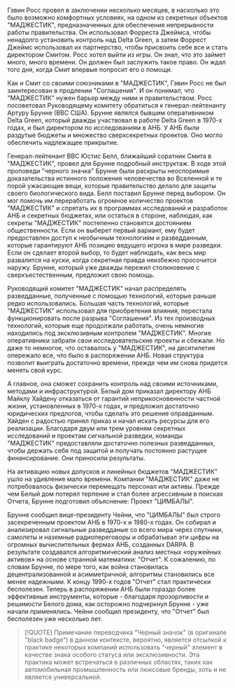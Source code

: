 Гэвин Росс провел в заключении несколько месяцев, в насколько это было возможно комфортных условиях, на одном из секретных объектов "МАДЖЕСТИК", предназначенных для обеспечения непрерывности работы правительства. Он использовал Форреста Джеймса, чтобы ненадолго установить контроль над Delta Green, а затем Форрест Джеймс использовал их партнерство, чтобы присвоить себе все и стать директором Смитом. Росс хотел выйти из игры. Он знал, что это займет много, много времени. Он должен был заслужить такое право. Он ждал того дня, когда Смит впервые попросит его о помощи.

Как и Смит со своими союзниками в "МАДЖЕСТИК", Гэвин Росс не был заинтересован в продлении "Соглашения". И он понимал, что "МАДЖЕСТИК" нужен барьер между ними и правительством. Росс посоветовал Руководящему комитету обратиться к генерал-лейтенанту Артуру Брунне (ВВС США). Брунне являлся бывшим оперативником Delta Green, который дважды участвовал в работе Delta Green в 1970-х годах, и был директором по исследованиям в АНБ. У АНБ были раздутые бюджеты и множество сверхсекретных проектов. Оно могло обеспечить надлежащее прикрытие.

Генерал-лейтенант ВВС Юстис Белл, ближайший соратник Смита в "МАДЖЕСТИК", провел для Брунне подробный инструктаж. В ходе этой проповеди "черного значка" Брунне были раскрыты неоспоримые доказательства истинного положения человечества во Вселенной и те порой ужасающие вещи, которые правительство делало для защиты своего биологического вида. Белл поставил Брунне перед выбором. Он мог помочь им переработать огромное количество проектов "МАДЖЕСТИК" и спрятать их в программах исследований и разработок АНБ и секретных бюджетах, или остаться в стороне, наблюдая, как секреты "МАДЖЕСТИК" постепенно становятся достоянием общественности. Если он выберет первый вариант, ему будет предоставлен доступ к необычным технологиям и разведданным, которые гарантируют АНБ позицию ведущего игрока в мире разведки. Если он сделает второй выбор, то будет наблюдать, как весь мир развалится на куски, когда секретная правда неизбежно просочится наружу. Брунне, который уже дважды пережил столкновение с сверхъестественным, предложил свою помощь.

Руководящий комитет "МАДЖЕСТИК" начал распределять разведданные, полученные с помощью технологий, которые раньше редко использовались. Большая часть технологий, которые "МАДЖЕСТИК" использовал для приобретения влияния, перестала функционировать после разрыва "Соглашения". Из тех производных технологий, которые еще продолжали работать, очень немногие находились под эксклюзивным контролем "МАДЖЕСТИК". Многие оперативники забрали свои исследовательские проекты и сбежали. Но даже то немногое, что оставалось у "МАДЖЕСТИК", на десятилетия опережало все, что было в распоряжении АНБ. Новая структура позволит выиграть достаточно времени, прежде чем им снова придется менять свой курс.

А главное, она сможет сохранить контроль над своими источниками, методами и инфраструктурой. Белый дом приказал директору АНБ Майклу Хайдену отказаться от гарантий неприкосновенности частной жизни, установленных в 1970-х годах, и предложил достаточно юридических предлогов, чтобы сделать это решение оправданным. Хайден с радостью принял приказ и начал искать ресурсы для его реализации. Благодаря двум или трем уровням секретных исследований и проектам сигнальной разведки, команды "МАДЖЕСТИК" предоставляли достаточно полезных разведданных, чтобы держать себя под защитой и получать постоянно растущее финансирование. Они приносили результаты.

На активацию новых допусков и линейных бюджетов "МАДЖЕСТИК" ушло на удивление мало времени. Компании "МАДЖЕСТИК" даже не потребовалось физически перемещать персонал или активы. Прежде чем Белый дом потерял терпение и стал более агрессивным в поисках Отчета, Брунне подготовил объяснение: Проект "ЦИМБАЛЫ".

Брунне сообщил вице-президенту Чейни, что "ЦИМБАЛЫ" был строго засекреченным проектом АНБ в 1970-х и 1980-х годах. Он собирал и анализировал сигнальные разведданые со всего мира через спутники, самолеты и наземные радиопереговоры и обрабатывал эти цифры на огромных вычислительных фермах АНБ, созданных DARPA. В результате создавался алгоритмический анализ местных «оружейных активов» на основе странной математики: "Отчет". К сожалению, по словам Брунне, по мере того, как война становилась децентрализованной и асимметричной, алгоритмы становились все менее надежными. К концу 1990-х годов "Отчет" стал практически бесполезен. Теперь в распоряжении АНБ были гораздо более эффективные инструменты, которые - благодаря прозорливости и решимости Белого дома, как осторожно подчеркнул Брунне - уже начали применялись. Чейни сообщил президенту, что "Отчет" был бесполезен уже несколько лет.

> [!QUOTE] Примечание переводчика
> "Черный значок" (в оригинале "black badge") в данном контексте, вероятно, является отсылкой к практике некоторых компаний использовать "черный" элемент в качестве знака особого статуса или эксклюзивности. Эта практика может встречаться в различных областях, таких как автомобильная промышленность или люксовые бренды, хоть и не является универсальной.
